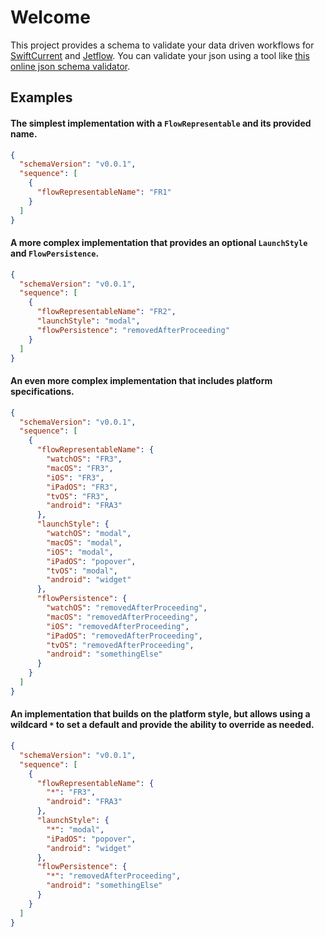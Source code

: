 # Welcome

This project provides a schema to validate your data driven workflows for [SwiftCurrent](https://github.com/wwt/SwiftCurrent) and [Jetflow](https://github.com/wwt/jetflow). You can validate your json using a tool like [this online json schema validator](https://www.jsonschemavalidator.net).

## Examples
#### The simplest implementation with a `FlowRepresentable` and its provided name.
```json
{
  "schemaVersion": "v0.0.1",
  "sequence": [
    {
      "flowRepresentableName": "FR1"
    }
  ]
}
```

#### A more complex implementation that provides an optional `LaunchStyle` and `FlowPersistence`.
```json
{
  "schemaVersion": "v0.0.1",
  "sequence": [
    {
      "flowRepresentableName": "FR2",
      "launchStyle": "modal",
      "flowPersistence": "removedAfterProceeding"
    }
  ]
}
```

#### An even more complex implementation that includes platform specifications.
```json
{
  "schemaVersion": "v0.0.1",
  "sequence": [
    {
      "flowRepresentableName": {
        "watchOS": "FR3",
        "macOS": "FR3",
        "iOS": "FR3",
        "iPadOS": "FR3",
        "tvOS": "FR3",
        "android": "FRA3"
      },
      "launchStyle": {
        "watchOS": "modal",
        "macOS": "modal",
        "iOS": "modal",
        "iPadOS": "popover",
        "tvOS": "modal",
        "android": "widget"
      },
      "flowPersistence": {
        "watchOS": "removedAfterProceeding",
        "macOS": "removedAfterProceeding",
        "iOS": "removedAfterProceeding",
        "iPadOS": "removedAfterProceeding",
        "tvOS": "removedAfterProceeding",
        "android": "somethingElse"
      }
    }
  ]
}
```

#### An implementation that builds on the platform style, but allows using a wildcard `*` to set a default and provide the ability to override as needed.
```json
{
  "schemaVersion": "v0.0.1",
  "sequence": [
    {
      "flowRepresentableName": {
        "*": "FR3",
        "android": "FRA3"
      },
      "launchStyle": {
        "*": "modal",
        "iPadOS": "popover",
        "android": "widget"
      },
      "flowPersistence": {
        "*": "removedAfterProceeding",
        "android": "somethingElse"
      }
    }
  ]
}
```
